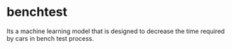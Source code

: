# benchtest
Its a machine learning model that is designed to decrease the time required by cars in bench test process.
